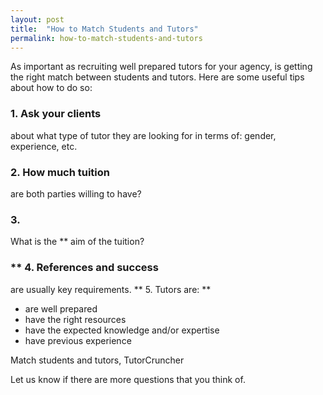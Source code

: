 ```yaml
---
layout: post
title:  "How to Match Students and Tutors"
permalink: how-to-match-students-and-tutors
---
```

As important as recruiting well prepared tutors for your agency, is getting
the right match between students and tutors. Here are some useful tips about
how to do so: 

### 1\. Ask your clients

about what type of tutor they are
looking for in terms of: gender, experience, etc. 

### 2\. How much tuition

are both parties willing to have? 

### 3\.

What is the ** aim of the tuition?

### ** 4\. References and success

are usually key requirements. ** 5\.
Tutors are: **

* are well prepared 
* have the right resources 
* have the expected knowledge and/or expertise 
* have previous experience 

Match students and tutors,  TutorCruncher

Let us know if there are more questions that you think of.
